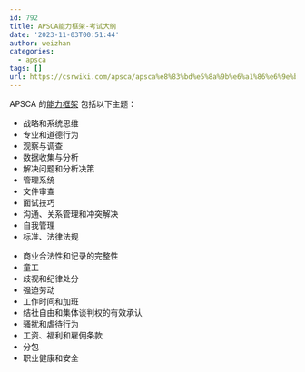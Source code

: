 ```yaml
---
id: 792
title: APSCA能力框架-考试大纲
date: '2023-11-03T00:51:44'
author: weizhan
categories:
  - apsca
tags: []
url: https://csrwiki.com/apsca/apsca%e8%83%bd%e5%8a%9b%e6%a1%86%e6%9e%b6-%e8%80%83%e8%af%95%e5%a4%a7%e7%ba%b2-792
---
```


APSCA 的[能力框架](https://www.theapsca.org/wp-content/uploads/2020/07/APSCA-Competency-Framework-D-011-ENG.pdf) 包括以下主题：

- 战略和系统思维
- 专业和道德行为
- 观察与调查
- 数据收集与分析
- 解决问题和分析决策
- 管理系统
- 文件审查
- 面试技巧
- 沟通、关系管理和冲突解决
- 自我管理
- 标准、法律法规

* 商业合法性和记录的完整性
* 童工
* 歧视和纪律处分
* 强迫劳动
* 工作时间和加班
* 结社自由和集体谈判权的有效承认
* 骚扰和虐待行为
* 工资、福利和雇佣条款
* 分包
* 职业健康和安全
